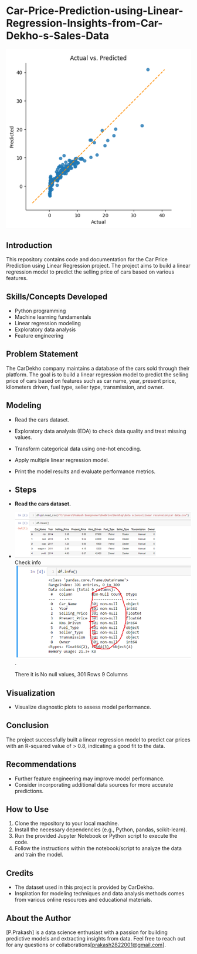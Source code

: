 # Car-Price-Prediction-using-Linear-Regression-Insights-from-Car-Dekho-s-Sales-Data
![](Lin_Actul_vs_prediction_plot.png)
## Introduction
This repository contains code and documentation for the Car Price Prediction using Linear Regression project. The project aims to build a linear regression model to predict the selling price of cars based on various features.

## Skills/Concepts Developed
- Python programming
- Machine learning fundamentals
- Linear regression modeling
- Exploratory data analysis
- Feature engineering

## Problem Statement
The CarDekho company maintains a database of the cars sold through their platform. The goal is to build a linear regression model to predict the selling price of cars based on features such as car name, year, present price, kilometers driven, fuel type, seller type, transmission, and owner.

## Modeling
- Read the cars dataset.
- Exploratory data analysis (EDA) to check data quality and treat missing values.
- Transform categorical data using one-hot encoding.
- Apply multiple linear regression model.
- Print the model results and evaluate performance metrics.
- ## Steps
- **Read the cars dataset.**
- ![](Read_dataset_1.png)
  Check info
  ![](info_check.png).

  There it is No null values,
  301 Rows 9 Columns  

## Visualization
- Visualize diagnostic plots to assess model performance.

## Conclusion
The project successfully built a linear regression model to predict car prices with an R-squared value of > 0.8, indicating a good fit to the data.

## Recommendations
- Further feature engineering may improve model performance.
- Consider incorporating additional data sources for more accurate predictions.

## How to Use
1. Clone the repository to your local machine.
2. Install the necessary dependencies (e.g., Python, pandas, scikit-learn).
3. Run the provided Jupyter Notebook or Python script to execute the code.
4. Follow the instructions within the notebook/script to analyze the data and train the model.

## Credits
- The dataset used in this project is provided by CarDekho.
- Inspiration for modeling techniques and data analysis methods comes from various online resources and educational materials.

## About the Author
[P.Prakash] is a data science enthusiast with a passion for building predictive models and extracting insights from data. Feel free to reach out for any questions or collaborations[prakash2822001@gmail.com].
